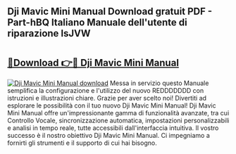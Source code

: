 ## Dji Mavic Mini Manual Download gratuit PDF - Part-hBQ Italiano Manuale dell'utente di riparazione lsJVW

# <h2><a href="http://dfelxv.blite.top/?on=Dji+Mavic+Mini+Manual">🔗Download 👉🔴 Dji Mavic Mini Manual</a></h2>

[![Dji Mavic Mini Manual download](https://i.imgur.com/lujVjoI.png)](http://dfelxv.blite.top/?on=Dji+Mavic+Mini+Manual)
Messa in servizio questo Manuale semplifica la configurazione e l'utilizzo del nuovo REDDDDDDD con istruzioni e illustrazioni chiare. Grazie per aver scelto noi! Divertiti ad esplorare le possibilità con il tuo nuovo Dji Mavic Mini Manual! Dji Mavic Mini Manual offre un'impressionante gamma di funzionalità avanzate, tra cui Controllo Vocale, sincronizzazione automatica, impostazioni personalizzabili e analisi in tempo reale, tutte accessibili dall'interfaccia intuitiva. Il vostro successo è il nostro obiettivo Dji Mavic Mini Manual. Ci impegniamo a fornirti gli strumenti e il supporto di cui hai bisogno.
